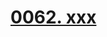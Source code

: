 # [0062. xxx](https://github.com/Tdahuyou/TNotes.react/tree/main/0062.%20xxx)

<!-- region:toc -->

<!-- endregion:toc -->
